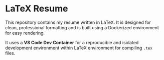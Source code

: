 # LaTeX Resume

This repository contains my resume written in LaTeX. It is designed for clean, professional formatting and is built using a Dockerized environment for easy rendering.

It uses a **VS Code Dev Container** for a reproducible and isolated development environment within LaTeX environment for compiling `.tex` files.

